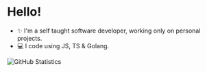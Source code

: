 # Hello!

- ✨ I'm a self taught software developer, working only on personal projects.
- 💻 I code using JS, TS & Golang.


![GitHub Statistics](https://github-readme-stats.vercel.app/api?username=palovettori&show_icons=true&hide_border=true&theme=nord )

<!---
arcccan/arcccan is a ✨ special ✨ repository because its `README.md` (this file) appears on your GitHub profile.
You can click the Preview link to take a look at your changes.
--->
